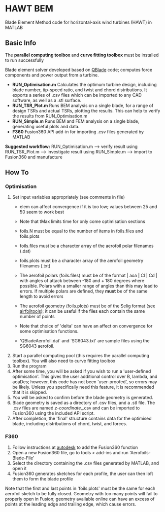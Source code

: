 
# HAWT BEM

Blade Element Method code for horizontal-axis wind turbines (HAWT) in MATLAB

## Basic Info

The **parallel computing toolbox** and **curve fitting toolbox** must be installed to run successfully

Blade element solver developed based on [QBlade](http://www.q-blade.de) code; computes force components and power output from a turbine.

* **RUN_Optimisation.m** Calculates the optimum turbine design, including blade number, tip-speed ratio, and twist and chord distributions. It exports a series of .csv files which can be imported to any CAD software, as well as a .stl surface.
* **RUN_TSR_Plot.m** Runs BEM analysis on a single blade, for a range of design TSRs and actual TSRs, plotting the results. This can help to verify the results from RUN_Optimisation.m
* **RUN_Simple.m** Runs BEM and FEM analysis on a single blade, generating useful plots and data.
* **F360** Fusion360 API add-in for importing .csv files generated by MATLAB

**Suggested workflow:** RUN_Optimisation.m --> verify result using RUN_TSR_Plot.m --> investigate result using RUN_Simple.m --> import to Fusion360 and manufacture

## How To

### Optimisation

1. Set input variables appropriately (see comments in file)
    - elem can affect convergence if it is too low; values between 25 and 50 seem to work best
    - Note that tMax limits time for only come optimisation sections
    - foils.N must be equal to the number of items in foils.files and foils.plots
    - foils.files must be a character array of the aerofoil polar filenames (.dat)
    - foils.plots must be a character array of the aerofoil geometry filenames (.txt)
    
    - The aerofoil polars (foils.files) must be of the format  | aoa | Cl | Cd |  with angles of attack between -180 and + 180 degrees where possible. Polars with a smaller range of angles than this may lead to errors. If multiple polars are defined, they **must** be of the same length to avoid errors
    - The aerofoil geometry (foils.plots) must be of the Selig format (see [airfoiltools](http://www.airfoiltools.com)); it can be useful if the files each contain the same number of points
    - Note that choice of 'delta' can have an affect on convergence for some optimisation functions.
    - 'QBladeAerofoil.dat' and 'SG6043.txt' are sample files using the SG6043 aerofoil.
2. Start a parallel computing pool (this requires the parallel computing toolbox). You will also need to curve fitting toolbox
3. Run the program
4. After some time, you will be asked if you wish to run a 'user-defined optimisation'. This gives the user additional control over B, lambda, and aoaDes; however, this code has not been 'user-proofed', so errors may be likely. Unless you specifically need this feature, it is recommended that it is skipped.
5. You will be asked to confirm before the blade geometry is generated.
6. Blade geometry is saved as a directory of .csv files, and a .stl file. The .csv files are named *z-coordinate*_.csv and can be imported to Fusion360 using the included API script.
7. After completion, the 'final' structure contains data for the optimised blade, including distributions of chord, twist, and forces.

### F360

1. Follow instructions at [autodesk](https://knowledge.autodesk.com/support/fusion-360/troubleshooting/caas/sfdcarticles/sfdcarticles/How-to-install-an-ADD-IN-and-Script-in-Fusion-360.html) to add the Fusion360 function
2. Open a new Fusion360 file, go to tools > add-ins and run 'Aerofoils-Blade-File'
3. Select the directory containing the .csv files generated by MATLAB, and open it
4. Fusion360 generates sketches for each profile, the user can then loft them to form the blade profile

Note that the first and last points in 'foils.plots' must be the same for each aerofoil sketch to be fully closed. Geometry with too many points will fail to properly open in Fusion; geometry available online can have an excess of points at the leading edge and trailing edge, which cause errors.

